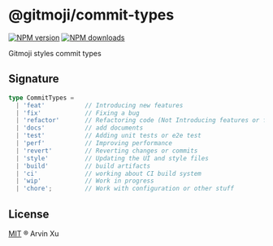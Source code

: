 # @gitmoji/commit-types

[![NPM version][type-image]][type-url] [![NPM downloads][download-image]][download-url]

Gitmoji styles commit types

## Signature

```typescript
type CommitTypes =
  | 'feat'           // Introducing new features
  | 'fix'            // Fixing a bug
  | 'refactor'       // Refactoring code (Not Introducing features or fix)
  | 'docs'           // add documents
  | 'test'           // Adding unit tests or e2e test
  | 'perf'           // Improving performance
  | 'revert'         // Reverting changes or commits
  | 'style'          // Updating the UI and style files
  | 'build'          // build artifacts
  | 'ci'             // working about CI build system
  | 'wip'            // Work in progress
  | 'chore';         // Work with configuration or other stuff
```

## License

[MIT](../../LICENSE) ® Arvin Xu

<!-- npm url -->

[type-image]: http://img.shields.io/npm/v/@gitmoji/commit-types.svg?color=deepgreen&label=latest
[type-url]: http://npmjs.org/package/@gitmoji/commit-types
[download-image]: https://img.shields.io/npm/dm/commit-types.svg
[download-url]: https://npmjs.org/package/commit-types
